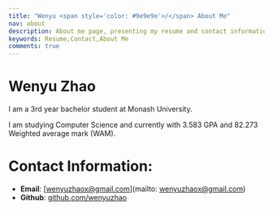 ```yaml
---
title: "Wenyu <span style='color: #9e9e9e'>/</span> About Me"
nav: about
description: About me page, presenting my resume and contact information.
keywords: Resume,Contact,About Me
comments: true
---
```


# Wenyu Zhao

I am a 3rd year bachelor student at Monash University.

I am studying Computer Science and currently with 3.583 GPA and 82.273 Weighted average mark (WAM).

# Contact Information:

* **Email**: [wenyuzhaox@gmail.com](mailto: wenyuzhaox@gmail.com)
* **Github**: [github.com/wenyuzhao](https://github.com/wenyuzhao)
